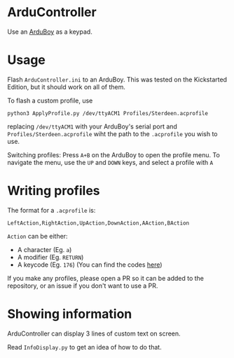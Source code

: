 # ArduController

Use an [ArduBoy](https://arduboy.com/) as a keypad.

# Usage

Flash `ArduController.ini` to an ArduBoy. This was tested on the Kickstarted Edition, but it should work on all of them.

To flash a custom profile, use

```
python3 ApplyProfile.py /dev/ttyACM1 Profiles/Sterdeen.acprofile
```

replacing `/dev/ttyACM1` with your ArduBoy's serial port and `Profiles/Sterdeen.acprofile` wiht the path to the `.acprofile` you wish to use.

Switching profiles: Press `A+B` on the ArduBoy to open the profile menu. To navigate the menu, use the `UP` and `DOWN` keys, and select a profile with `A`

# Writing profiles

The format for a `.acprofile` is:

```
LeftAction,RightAction,UpAction,DownAction,AAction,BAction
```

`Action` can be either:
* A character (Eg. `a`)
* A modifier (Eg. `RETURN`)
* A keycode (Eg. `176`) (You can find the codes [here](https://www.arduino.cc/en/Reference/KeyboardModifiers))

If you make any profiles, please open a PR so it can be added to the repository, or an issue if you don't want to use a PR.

# Showing information

ArduController can display 3 lines of custom text on screen.

Read `InfoDisplay.py` to get an idea of how to do that.
